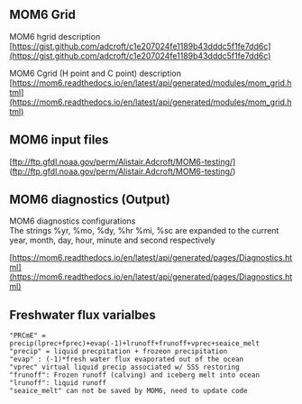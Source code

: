 ## MOM6 Grid  
MOM6 hgrid description  
[https://gist.github.com/adcroft/c1e207024fe1189b43dddc5f1fe7dd6c](https://gist.github.com/adcroft/c1e207024fe1189b43dddc5f1fe7dd6c)

MOM6 Cgrid (H point and C point) description
[https://mom6.readthedocs.io/en/latest/api/generated/modules/mom_grid.html](https://mom6.readthedocs.io/en/latest/api/generated/modules/mom_grid.html)

## MOM6 input files   
[ftp://ftp.gfdl.noaa.gov/perm/Alistair.Adcroft/MOM6-testing/]
(ftp://ftp.gfdl.noaa.gov/perm/Alistair.Adcroft/MOM6-testing/)


## MOM6 diagnostics (Output)
MOM6 diagnostics configurations  
The strings %yr, %mo, %dy, %hr %mi, %sc are expanded to the current year, month, day, hour, minute and second respectively   

[https://mom6.readthedocs.io/en/latest/api/generated/pages/Diagnostics.html](https://mom6.readthedocs.io/en/latest/api/generated/pages/Diagnostics.html)


## Freshwater flux varialbes 
```
"PRCmE" = precip(lprec+fprec)+evap(-1)+lrunoff+frunoff+vprec+seaice_melt
"precip" = liquid precpitation + frozeon precipitation
"evap" : (-1)*fresh water flux evaporated out of the ocean
"vprec" virtual liquid precip associated w/ SSS restoring
"frunoff": Frozen runoff (calving) and iceberg melt into ocean
"lrunoff": liquid runoff
"seaice_melt" can not be saved by MOM6, need to update code
```
